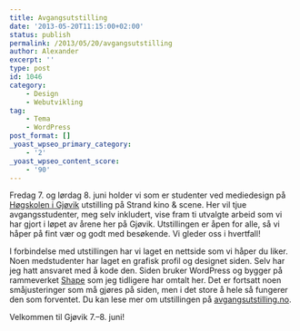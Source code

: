 ```yaml
---
title: Avgangsutstilling
date: '2013-05-20T11:15:00+02:00'
status: publish
permalink: /2013/05/20/avgangsutstilling
author: Alexander
excerpt: ''
type: post
id: 1046
category:
    - Design
    - Webutvikling
tag:
    - Tema
    - WordPress
post_format: []
_yoast_wpseo_primary_category:
    - '2'
_yoast_wpseo_content_score:
    - '90'
---
```

Fredag 7. og lørdag 8. juni holder vi som er studenter ved mediedesign på [Høgskolen i Gjøvik](http://hig.no/) utstilling på Strand kino &amp; scene. Her vil tjue avgangsstudenter, meg selv inkludert, vise fram ti utvalgte arbeid som vi har gjort i løpet av årene her på Gjøvik. Utstillingen er åpen for alle, så vi håper på fint vær og godt med besøkende. Vi gleder oss i hvertfall!

I forbindelse med utstillingen har vi laget en nettside som vi håper du liker. Noen medstudenter har laget en grafisk profil og designet siden. Selv har jeg hatt ansvaret med å kode den. Siden bruker WordPress og bygger på rammeverket [Shape](http://alexanderprestmo.no/2013/02/09/gratis-dokumentert-starttema-for-wordpress/) som jeg tidligere har omtalt her. Det er fortsatt noen småjusteringer som må gjøres på siden, men i det store å hele så fungerer den som forventet. Du kan lese mer om utstillingen på [avgangsutstilling.no](https://avgangsutstilling.no/).

Velkommen til Gjøvik 7.–8. juni!